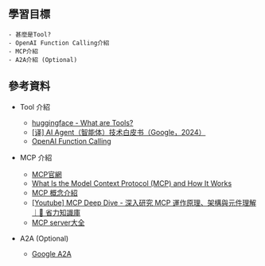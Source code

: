 ## **學習目標**
    - 甚麼是Tool?
    - OpenAI Function Calling介紹
    - MCP介紹
    - A2A介紹 (Optional)
 

## **參考資料**

- Tool 介紹
   - [huggingface - What are Tools?](https://huggingface.co/learn/agents-course/unit1/tools)
   - [[译] AI Agent（智能体）技术白皮书（Google，2024）](https://arthurchiao.art/blog/ai-agent-white-paper-zh/#4-%E5%B7%A5%E5%85%B7%E6%A8%A1%E5%9E%8B%E9%80%9A%E5%BE%80%E7%8E%B0%E5%AE%9E%E4%B8%96%E7%95%8C%E7%9A%84%E5%85%B3%E9%94%AE)
   - [OpenAI Function Calling](https://platform.openai.com/docs/guides/function-calling?api-mode=responses)

- MCP 介紹
    - [MCP官網](https://modelcontextprotocol.io/introduction)
    - [What Is the Model Context Protocol (MCP) and How It Works](https://www.descope.com/learn/post/mcp)
    - [MCP 概念介紹](https://blog.logto.io/zh-TW/what-is-mcp)
    - [[Youtube] MCP Deep Dive - 深入研究 MCP 運作原理、架構與元件理解｜🧠 省力知識庫](https://www.youtube.com/watch?v=6aOw26BVy4M)
    - [MCP server大全](https://mcp.so/)

- A2A (Optional)
    - [Google A2A](https://google.github.io/A2A/)


